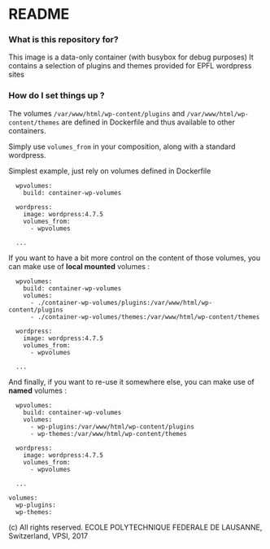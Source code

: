 # README #

### What is this repository for? ###

This image is a data-only container (with busybox for debug purposes) It contains a selection of plugins and themes provided for EPFL wordpress sites

### How do I set things up ? ###

The volumes `/var/www/html/wp-content/plugins` and `/var/www/html/wp-content/themes` are defined in Dockerfile and thus available to other containers.

Simply use `volumes_from` in your composition, along with a standard wordpress.


Simplest example, just rely on volumes defined in Dockerfile

```
  wpvolumes:
    build: container-wp-volumes

  wordpress:
    image: wordpress:4.7.5
    volumes_from:
      - wpvolumes

  ...
```

If you want to have a bit more control on the content of those volumes, you can make use of **local mounted** volumes :

```
  wpvolumes:
    build: container-wp-volumes
    volumes:
      - ./container-wp-volumes/plugins:/var/www/html/wp-content/plugins
      - ./container-wp-volumes/themes:/var/www/html/wp-content/themes

  wordpress:
    image: wordpress:4.7.5
    volumes_from:
      - wpvolumes

  ...
```

And finally, if you want to re-use it somewhere else, you can make use of  **named** volumes :

```
  wpvolumes:
    build: container-wp-volumes
    volumes:
      - wp-plugins:/var/www/html/wp-content/plugins
      - wp-themes:/var/www/html/wp-content/themes

  wordpress:
    image: wordpress:4.7.5
    volumes_from:
      - wpvolumes

  ...

volumes:
  wp-plugins:
  wp-themes:
```

(c) All rights reserved. ECOLE POLYTECHNIQUE FEDERALE DE LAUSANNE, Switzerland, VPSI, 2017
